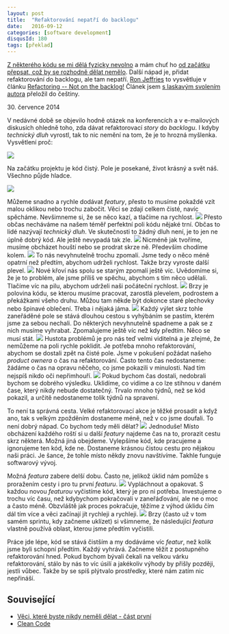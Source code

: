 ```yaml
---
layout: post
title:  "Refaktorování nepatří do backlogu"
date:   2016-09-12
categories: [software development]
disqusId: 180
tags: [překlad]
---
```

<a href="/item/178">Z některého kódu se mi dělá fyzicky nevolno</a> a mám chuť ho <a href="/item/133">od začátku přepsat, což by se rozhodně dělat nemělo</a>. Další nápad je, přidat refaktorování do backlogu, ale tam nepatří. 
<a href="https://twitter.com/RonJeffries">Ron Jeffries</a> to vysvětluje v článku <a href="http://ronjeffries.com/xprog/articles/refactoring-not-on-the-backlog/">Refactoring -- Not on the backlog!</a> Článek jsem <a href="https://twitter.com/RonJeffries/status/765165129444888576">s laskavým svolením autora</a> přeložil do češtiny.

30\. července 2014

V nedávné době se objevilo hodně otázek na konferencích a v e-mailových diskusích ohledně toho, zda dávat refaktorovací <em>story</em> do <em>backlogu</em>. I kdyby <em>technický dluh</em> vyrostl, tak to nic nemění na tom, že je to hrozná myšlenka. Vysvětlení proč:

![](/assets/2016-09-12/20160912-Ref01-1024x768.jpg)

Na začátku projektu je kód čistý. Pole je posekané, život krásný a svět náš. Všechno půjde hladce.

<!--more-->

![](/assets/2016-09-12/20160912-Ref02-1024x768.jpg)

Můžeme snadno a rychle dodávat <em>featury</em>, přesto to musíme pokaždé vzít malou oklikou nebo trochu zabočit. Věci se zdají celkem čisté, navíc spěcháme. Nevšimneme si, že se něco kazí, a tlačíme na rychlost.
![](/assets/2016-09-12/20160912-Ref03-1024x768.jpg)
Přesto občas necháváme na našem téměř perfektní poli kódu nějaké trní. Občas to lidé nazývají <em>technický dluh</em>. Ve skutečnosti to žádný dluh není, je to jen ne úplně dobrý kód. Ale ještě nevypadá tak zle.
![](/assets/2016-09-12/20160912-Ref04-1024x768.jpg)
Nicméně jak tvoříme, musíme obcházet houští nebo se prodrat skrze ně. Především chodíme kolem.
![](/assets/2016-09-12/20160912-Ref05-1024x768.jpg)
To nás nevyhnutelně trochu zpomalí. Jsme tedy o něco méně opatrní než předtím, abychom udrželi rychlost. Takže brzy vyroste další plevel.
![](/assets/2016-09-12/20160912-Ref06-1024x768.jpg)
Nové křoví nás spolu se starým zpomalí ještě víc. Uvědomíme si, že je to problém, ale jsme příliš ve spěchu, abychom s tím něco udělali. Tlačíme víc na pilu, abychom udrželi naši počáteční rychlost.
![](/assets/2016-09-12/20160912-Ref07-1024x768.jpg)
Brzy je polovina kódu, se kterou musíme pracovat, zarostlá plevelem, podrostem a překážkami všeho druhu. Můžou tam někde být dokonce staré plechovky nebo špinavé oblečení. Třeba i nějaká jáma.
![](/assets/2016-09-12/20160912-Ref08-1024x768.jpg)
Každý výlet skrz tohle zaneřáděné pole se stává dlouhou cestou s vyhýbáním se  pastím, kterém jsme za sebou nechali. Do některých nevyhnutelně spadneme a pak se z nich musíme vyhrabat. Zpomalujeme ještě víc než kdy předtím. Něco se musí stát.
![](/assets/2016-09-12/20160912-Ref09-1024x768.jpg)
Hustota problémů je pro nás teď velmi viditelná a je zřejmé, že nemůžeme na poli rychle poklidit. Je potřeba mnoho refaktorování, abychom se dostali zpět na čisté pole. Jsme v pokušení požádat našeho <em>product ownera</em> o čas na refaktorování. Často tento čas nedostaneme: žádáme o čas na opravu něčeho, co jsme pokazili v minulosti. Nad tím nejspíš nikdo oči nepřimhouří.
![](/assets/2016-09-12/20160912-Ref10-1024x768.jpg)
Pokud bychom čas dostali, nedobrali bychom se dobrého výsledku. Uklidíme, co vidíme a co lze stihnou v daném čase, který nikdy nebude dostatečný. Trvalo mnoho týdnů, než se kód pokazil, a určitě nedostaneme tolik týdnů na spravení.

To není ta správná cesta. Velké refaktorovací akce je těžké prosadit a když ano, tak s velkým zpožděním dostaneme méně, než v co jsme doufali. To není dobrý nápad. Co bychom tedy měli dělat?
![](/assets/2016-09-12/20160912-RefA1-1024x768.jpg)
Jednoduše! Místo obcházení každého roští si u další <em>featury</em> najdeme čas na to, prorazit cestu skrz některá. Možná jiná obejdeme. Vylepšíme kód, kde pracujeme a ignorujeme ten kód, kde ne. Dostaneme krásnou čistou cestu pro nějakou naši práci. Je šance, že tohle místo někdy znovu navštívíme. Takhle funguje softwarový vývoj.

Možná <em>featura</em> zabere delší dobu. Často ne, jelikož úklid nám pomůže s proražením cesty i pro tu první <em>featuru</em>.
![](/assets/2016-09-12/20160912-RefA2-1024x768.jpg)
Vypláchnout a opakovat. S každou novou <em>featurou</em> vyčistíme kód, který je pro ni potřeba. Investujeme o trochu víc času, než kdybychom pokračovali v zaneřáďování, ale ne o moc a často méně. Obzvláště jak proces pokračuje, těžíme z výhod úklidu čím dál tím více a věci začínají jít rychleji a rychleji.
![](/assets/2016-09-12/20160912-RefA3-1024x768.jpg)
Brzy (často už v tom samém sprintu, kdy začneme uklízet) si všimneme, že následující <em>featura</em> vlastně používá oblast, kterou jsme předtím vyčistili.

Práce jde lépe, kód se stává čistším a my dodáváme víc <em>featur</em>, než kolik jsme byli schopní předtím. Každý vyhrává. Začneme těžit z postupného refaktorování hned. Pokud bychom bývali čekali na velkou várku refaktorování, stálo by nás to víc úsilí a jakékoliv výhody by přišly později, jestli vůbec. Takže by se spíš plýtvalo prostředky, které nám zatím nic nepřináší.

Související
------

* <a href="/item/133">Věci, které byste nikdy neměli dělat - část první</a>
* <a href="/item/178">Clean Code</a>